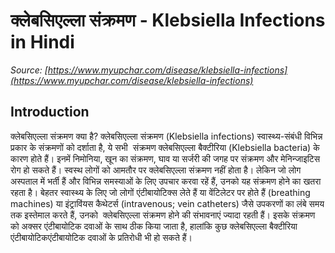 # क्लेबसिएल्ला संक्रमण - Klebsiella Infections in Hindi
_Source: [https://www.myupchar.com/disease/klebsiella-infections](https://www.myupchar.com/disease/klebsiella-infections)_

## Introduction
क्लेबसिएल्ला संक्रमण क्या है?
क्लेबसिएल्ला संक्रमण (Klebsiella infections) स्वास्थ्य-संबंधी विभिन्न प्रकार के संक्रमणों को दर्शाता है, ये सभी  संक्रमण क्लेबसिएल्ला बैक्टीरिया (Klebsiella bacteria) के कारण होते हैं। इनमें निमोनिया, खून का संक्रमण, घाव या सर्जरी की जगह पर संक्रमण और मेनिन्जाइटिस रोग हो सकते हैं। स्वस्थ लोगों को आमतौर पर क्लेबसिएल्ला संक्रमण नहीं होता है। लेकिन जो लोग अस्पताल में भर्ती हैं और विभिन्न समस्याओं के लिए उपचार करवा रहें हैं, उनको यह संक्रमण होने का खतरा रहता है। बेहतर स्वास्थ्य के लिए जो लोगों एंटीबायोटिक्स लेते हैं या वेंटिलेटर पर होते हैं (breathing machines) या इंट्राविंयस कैथेटर्स (intravenous; vein catheters) जैसे उपकरणों का लंबे समय तक इस्तेमाल करते हैं, उनको  क्लेबसिएल्ला संक्रमण होने की संभावनाएं ज्यादा रहती हैं। इसके संक्रमण को अक्सर एंटीबायोटिक दवाओं के साथ ठीक किया जाता है, हालांकि कुछ क्लेबसिएल्ला बैक्टीरिया एंटीबायोटिकएंटीबायोटिक दवाओं के प्रतिरोधी भी हो सकते हैं।

